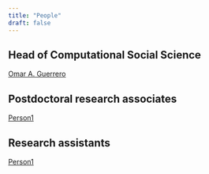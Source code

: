 ```yaml
---
title: "People"
draft: false
---
```


## Head of Computational Social Science
[Omar A. Guerrero](../people/johndoe)

## Postdoctoral research associates
[Person1](../people/johndoe)

## Research assistants
[Person1](../people/johndoe)


